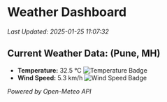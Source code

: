 
# Weather Dashboard

_Last Updated: 2025-01-25 11:07:32_

## Current Weather Data: (Pune, MH)
- **Temperature:** 32.5 °C ![Temperature Badge](https://img.shields.io/badge/Temperature-High%20Temp-orange)
- **Wind Speed:** 5.3 km/h ![Wind Speed Badge](https://img.shields.io/badge/Wind%20Speed-Low%20Wind-blue)

*Powered by Open-Meteo API*
